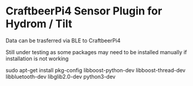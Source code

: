 # CraftbeerPi4 Sensor Plugin for Hydrom / Tilt

Data can be trasferred via BLE to CraftbeerPi4

Still under testing as some packages may need to be installed manually if installation is not working


sudo apt-get install pkg-config libboost-python-dev libboost-thread-dev libbluetooth-dev libglib2.0-dev python3-dev
